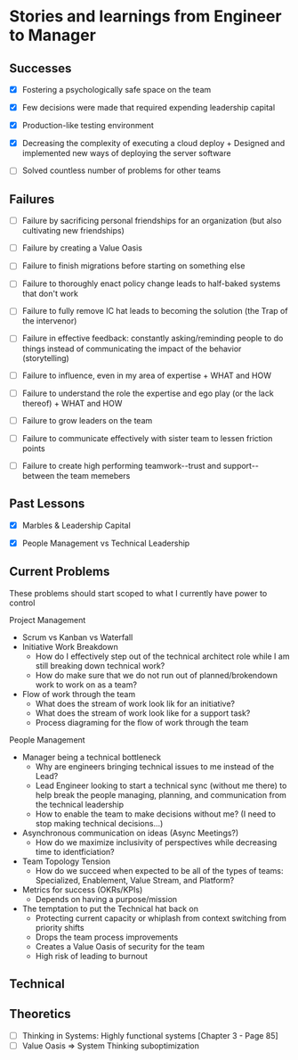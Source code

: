 # Stories and learnings from Engineer to Manager


## Successes

- [x] Fostering a psychologically safe space on the team
- [x] Few decisions were made that required expending leadership capital
- [x] Production-like testing environment
- [x] Decreasing the complexity of executing a cloud deploy
      + Designed and implemented new ways of deploying the server software
- [ ] Solved countless number of problems for other teams


## Failures

- [ ] Failure by sacrificing personal friendships for an organization (but also cultivating new
      friendships)
- [ ] Failure by creating a Value Oasis
- [ ] Failure to finish migrations before starting on something else
- [ ] Failure to thoroughly enact policy change leads to half-baked systems that don't work
- [ ] Failure to fully remove IC hat leads to becoming the solution (the Trap of the intervenor)
- [ ] Failure in effective feedback: constantly asking/reminding people to do things instead of
      communicating the impact of the behavior (storytelling)
- [ ] Failure to influence, even in my area of expertise
      + WHAT and HOW
- [ ] Failure to understand the role the expertise and ego play (or the lack thereof)
      + WHAT and HOW
- [ ] Failure to grow leaders on the team
- [ ] Failure to communicate effectively with sister team to lessen friction points
- [ ] Failure to create high performing teamwork--trust and support--between the team memebers


## Past Lessons

- [x] Marbles & Leadership Capital
- [x] People Management vs Technical Leadership


## Current Problems

These problems should start scoped to what I currently have power to control

Project Management
- Scrum vs Kanban vs Waterfall
- Initiative Work Breakdown
  + How do I effectively step out of the technical architect role while I am still breaking down technical work?
  + How do make sure that we do not run out of planned/brokendown work to work on as a team?
- Flow of work through the team
  + What does the stream of work look lik for an initiative?
  + What does the stream of work look like for a support task?
  + Process diagraming for the flow of work through the team

People Management
- Manager being a technical bottleneck
  + Why are engineers bringing technical issues to me instead of the Lead?
  + Lead Engineer looking to start a technical sync (without me there) to help break the people managing, planning, and
    communication from the technical leadership
  + How to enable the team to make decisions without me? (I need to stop making technical decisions...)
- Asynchronous communication on ideas (Async Meetings?)
  + How do we maximize inclusivity of perspectives while decreasing time to identficiation?
- Team Topology Tension
  + How do we succeed when expected to be all of the types of teams: Specialized, Enablement, Value Stream, and
    Platform? 
- Metrics for success (OKRs/KPIs)
  + Depends on having a purpose/mission
- The temptation to put the Technical hat back on
  + Protecting current capacity or whiplash from context switching from priority shifts
  + Drops the team process improvements
  + Creates a Value Oasis of security for the team
  + High risk of leading to burnout


Technical
- 

## Theoretics

- [ ] Thinking in Systems: Highly functional systems [Chapter 3 - Page 85] 
- [ ] Value Oasis => System Thinking suboptimization
